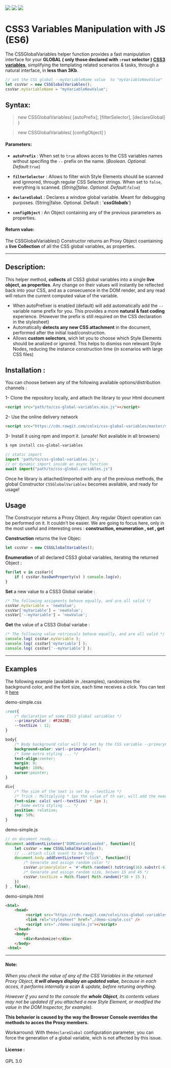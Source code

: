 ![](https://img.shields.io/badge/cdn-cdn.rawgit-green.svg)
![](https://img.shields.io/badge/Javascript-ES6-orange.svg)
![](https://img.shields.io/badge/markup-CSS3-blue.svg)

# CSS3 Variables Manipulation with JS (ES6)
The CSSGlobalVariables helper function provides a fast manipulation interface for your **GLOBAL ( only those declared with `:root` selector ) [CSS3 variables](https://www.w3.org/TR/css-variables-1/)**, simplifying the templating related scenarios & tasks, through a natural interface, in **less than 3Kb**.

```javascript
// set the CSS global --myVariableName value  to "myVariableNewValue"
let cssVar = new CSSGlobalVariables();
cssVar.myVariableName = "myVariableNewValue";
```

## Syntax:

> new CSSGlobalVariables( [autoPrefix], [filterSelector], [declareGlobal] )

> new CSSGlobalVariables( [configObject] )


#### Parameters:
* **`autoPrefix`** :
When set to `true` allows acces to the CSS variables names without specifing the `--` prefix on the name. (*Boolean. Optional. Default:`true`*)

* **`filterSelector`** :
Allows to filter wich Style Elements should be scanned and ignnored, through regular CSS Selector strings. When set to `false`, everything is scanned. (*String|false. Optional. Default:`false`*)

* **`declareGlobal`** :
Declares a window global variable. Meant for debugging purposes. (String|false. Optional. Default : '*__cssGlobals__'*)

* **`configObject`** :
An Object containing any of the previous parameters as properties.

#### Return value:
The CSSGlobalVariables() Constructor returns an Proxy Object coantaining a **live Collection** of all the CSS global variables, as properties.

---

## Description:

This helper method, **collects** all CSS3 global variables into a single **live object, as properties**. Any change on their values will instantly be reflected back into your CSS, and as a consecuence in the DOM render, and any read will return the current computed value of the variable.

- When autoPrefixer is enabled (default) will add automatically add the `--` variable name prefix for you. This provides a more **natural & fast coding** experience. (However the prefix is still required on the CSS declaration in the stylesheet)
- Automatically **detects any new CSS attachment** in the document, performed after the initial load/construction.
- Allows **custom selectors**, wich let you to choose which Style Elements should be analized or ignored. This helps to dismiss non relevant Style Nodes, reducing the instance construction time (in scenarios with large CSS files)


## Installation :

You can choose betwen any of the following available options/distribution channels :

1- Clone the repository locally, and attach the library to your Html document
 ```html
<script src="path/to/css-global-variables.min.js"></script>
```

2- Use the online delivery network
 ```html
<script src="https://cdn.rawgit.com/colxi/css-global-variables/master/src/css-global-variables.min.js"></script>
```

3- Install it using npm and import it. (unsafe! Not available in all browsers)
 ```bash
$ npm install css-global-variables
```
```javascript
// static import
import 'path/to/css-global-variables.js';
// or dynamic import inside an async function
await import("path/to/css-global.variables.js")
```

Once he library is attached/imported with any of the previous methods, the global Constructor `CSSGlobalVariables` becomes available, and ready for usage!

## Usage
The Construcyor returns a Proxy Object. Any regular Object operation can be performed on it. It couldn't be easier. We are going to focus here, only in the most useful and interesting ones : **construction, enumeration , set , get**

**Construction** returns the live Objec:
```javascript
let cssVar = new CSSGLlobalVariables();
```

**Enumeration** of all declared CSS3 global variables, iterating the returned Object :
```javascript
for(let v in cssVar){
    if ( cssVar.hasOwnProperty(v) ) console.log(v);
}
```

**Set** a new value to a CSS3 Global variabe :
```javascript
/* The following assigments behave equally, and are all valid */
cssVar.myVariable = 'newValue';
cssVar['myVariable'] = 'newValue';
cssVar['--myVariable'] = 'newValue';
```

**Get** the value of a CSS3 Global variabe :
```javascript
/* The following value retrievals behave equally, and are all valid */
console.log( cssVar.myVariable );
console.log( cssVar['myVariable'] );
console.log( cssVar['--myVariable'] );
```

---

## Examples
The following example (available in ./examples), randomizes the background color, and the font size, each time receives a click.
You can test it [here](https://colxi.github.io/css-global-variables/examples/demo-simple.html)

demo-simple.css
```css
:root{
    /* declaration of some CSS3 global variables */
    --primaryColor : #F2A2BB;
    --textSize : 12;
}

body{
    /* Body background color will be set by the CSS variable --primaryColor */
    background-color: var(--primaryColor);
    /* Some extra styling ... */
    text-align:center;
    margin: 0;
    height: 100%;
    cursor:pointer;
}

div{
    /* The size of the text is set by --textSize */
    /* Trick : Multiplying * 1px the value of th var, will add the needd "px" sufix */
    font-size: calc( var(--textSize) * 1px );
    /* Some extra styling ... */
    position: relative;
    top: 50%;
}
```

demo-simple.js
```javascript
// on document ready...
document.addEventListener('DOMContentLoaded', function(){
    let cssVar = new CSSGLlobalVariables();
    // ...attach click event to te body
    document.body.addEventListener('click', function(){
        /* Generate and assign random color */
        cssVar.primaryColor = '#'+Math.random().toString(16).substr(-6);
        /* Generate and assign random size, betwen 15 and 45 */
        cssVar.textSize = Math.floor( Math.random()*30 + 15 );
    })
} , false);
```

demo-simple.html
```html
<html>
    <head>
         <script src="https://cdn.rawgit.com/colxi/css-global-variables/master/src/css-global-variables.js"></script>
         <link rel="stylesheet" href="./demo-simple.css" />
         <script src="./demo-simple.js"></script>
    </head>
    <body>
        <div>Randomize!</div>
    </body>
 <html>
 ```

---
#### Note:
*When you check the value of any of the CSS Variables in the returned Proxy Object, **it will always display an updated value**, because in each acces, it performs internally a scan & update, before retuning anything.*

*However if you send to the console the **whole Object**, its contents values may not be updated (if you attached a new Style Element, or modified the value in the DOM Inspector, for example).*

**This behavior is caused by the way the Browser Console overrides the methods to acces the Proxy members.**

Workarround: With the`declareGlobal` configuration parameter, you can force the generation of a global variable, wich is not affected by this issue.

#### License :
GPL 3.0   